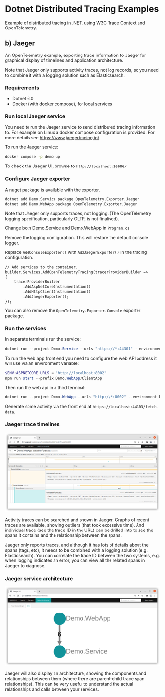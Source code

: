 # Dotnet Distributed Tracing Examples

Example of distributed tracing in .NET, using W3C Trace Context and OpenTelemetry.

## b) Jaeger

An OpenTelemetry example, exporting trace information to Jaeger for graphical display of timelines and application architecture.

Note that Jaeger only supports activity traces, not log records, so you need to combine it with a logging solution such as Elasticsearch.


### Requirements

* Dotnet 6.0
* Docker (with docker compose), for local services

### Run local Jaeger service

You need to run the Jaeger service to send distributed tracing information to. For example on Linux a docker compose configuration is provided. For more details see https://www.jaegertracing.io/

To run the Jaeger service:

```sh
docker compose -p demo up
```

To check the Jaeger UI, browse to `http://localhost:16686/`


### Configure Jaeger exporter

A nuget package is available with the exporter.

```
dotnet add Demo.Service package OpenTelemetry.Exporter.Jaeger
dotnet add Demo.WebApp package OpenTelemetry.Exporter.Jaeger
```

Note that Jaeger only supports traces, not logging. (The OpenTelemetry logging specification, particularly OLTP, is not finalised).

Change both Demo.Service and Demo.WebApp in `Program.cs`

Remove the logging configuration. This will restore the default console logger.

Replace `AddConsoleExporter()` with `AddJaegerExporter()` in the tracing configuration.

```
// Add services to the container.
builder.Services.AddOpenTelemetryTracing(tracerProviderBuilder =>
{
    tracerProviderBuilder
        .AddAspNetCoreInstrumentation()
        .AddHttpClientInstrumentation()
        .AddJaegerExporter();
});
```

You can also remove the `OpenTelemetry.Exporter.Console` exporter package.

### Run the services

In separate terminals run the service:

```powershell
dotnet run --project Demo.Service --urls "https://*:44301" --environment Development
```

To run the web app front end you need to configure the web API address it will use via an environment variable:

```powershell
$ENV:ASPNETCORE_URLS = "http://localhost:8002"
npm run start --prefix Demo.WebApp/ClientApp
```

Then run the web api in a third terminal:

```powershell
dotnet run --project Demo.WebApp --urls "http://*:8002" --environment Development
```

Generate some activity via the front end at `https://localhost:44303/fetch-data`.

### Jaeger trace timelines

![](images/jaeger-traces.png)

Activity traces can be searched and shown in Jaeger. Graphs of recent traces are available, showing outliers (that took excessive time). And individual trace (see the trace ID in the URL) can be drilled into to see the spans it contains and the relationship between the spans.

Jaeger only reports traces, and although it has lots of details about the spans (tags, etc), it needs to be combined with a logging solution (e.g. Elasticsearch). You can correlate the trace ID between the two systems, e.g. when logging indicates an error, you can view all the related spans in Jaeger to diagnose.

### Jaeger service architecture

![](images/jaeger-architecture.png)

Jaeger will also display an architecture, showing the components and relationships between them (where there are parent-child trace span relationships). This can be very useful to understand the actual relationships and calls between your services.




